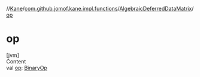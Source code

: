 //[Kane](../../index.md)/[com.github.jomof.kane.impl.functions](../index.md)/[AlgebraicDeferredDataMatrix](index.md)/[op](op.md)



# op  
[jvm]  
Content  
val [op](op.md): [BinaryOp](../../com.github.jomof.kane.impl/-binary-op/index.md)  



